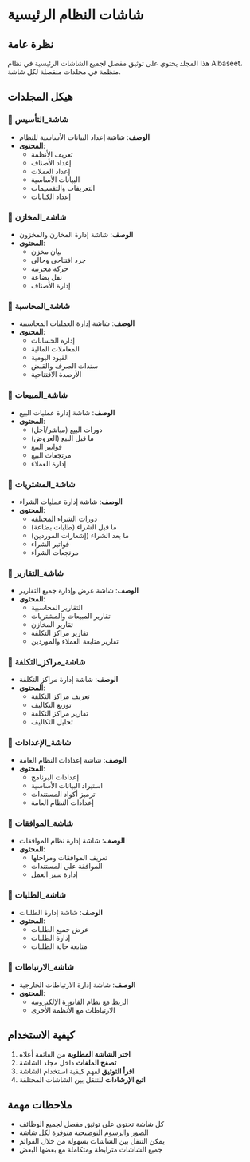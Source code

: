 # شاشات النظام الرئيسية

## نظرة عامة
هذا المجلد يحتوي على توثيق مفصل لجميع الشاشات الرئيسية في نظام Albaseet، منظمة في مجلدات منفصلة لكل شاشة.

## هيكل المجلدات

### 📁 شاشة_التأسيس
- **الوصف**: شاشة إعداد البيانات الأساسية للنظام
- **المحتوى**: 
  - تعريف الأنظمة
  - إعداد الأصناف
  - إعداد العملات
  - البيانات الأساسية
  - التعريفات والتقسيمات
  - إعداد الكيانات

### 📁 شاشة_المخازن
- **الوصف**: شاشة إدارة المخازن والمخزون
- **المحتوى**:
  - بيان مخزن
  - جرد افتتاحي وحالي
  - حركة مخزنية
  - نقل بضاعة
  - إدارة الأصناف

### 📁 شاشة_المحاسبة
- **الوصف**: شاشة إدارة العمليات المحاسبية
- **المحتوى**:
  - إدارة الحسابات
  - المعاملات المالية
  - القيود اليومية
  - سندات الصرف والقبض
  - الأرصدة الافتتاحية

### 📁 شاشة_المبيعات
- **الوصف**: شاشة إدارة عمليات البيع
- **المحتوى**:
  - دورات البيع (مباشر/آجل)
  - ما قبل البيع (العروض)
  - فواتير البيع
  - مرتجعات البيع
  - إدارة العملاء

### 📁 شاشة_المشتريات
- **الوصف**: شاشة إدارة عمليات الشراء
- **المحتوى**:
  - دورات الشراء المختلفة
  - ما قبل الشراء (طلبات بضاعة)
  - ما بعد الشراء (إشعارات الموردين)
  - فواتير الشراء
  - مرتجعات الشراء

### 📁 شاشة_التقارير
- **الوصف**: شاشة عرض وإدارة جميع التقارير
- **المحتوى**:
  - التقارير المحاسبية
  - تقارير المبيعات والمشتريات
  - تقارير المخازن
  - تقارير مراكز التكلفة
  - تقارير متابعة العملاء والموردين

### 📁 شاشة_مراكز_التكلفة
- **الوصف**: شاشة إدارة مراكز التكلفة
- **المحتوى**:
  - تعريف مراكز التكلفة
  - توزيع التكاليف
  - تقارير مراكز التكلفة
  - تحليل التكاليف

### 📁 شاشة_الإعدادات
- **الوصف**: شاشة إعدادات النظام العامة
- **المحتوى**:
  - إعدادات البرنامج
  - استيراد البيانات الأساسية
  - ترميز أكواد المستندات
  - إعدادات النظام العامة

### 📁 شاشة_الموافقات
- **الوصف**: شاشة إدارة نظام الموافقات
- **المحتوى**:
  - تعريف الموافقات ومراحلها
  - الموافقة على المستندات
  - إدارة سير العمل

### 📁 شاشة_الطلبات
- **الوصف**: شاشة إدارة الطلبات
- **المحتوى**:
  - عرض جميع الطلبات
  - إدارة الطلبات
  - متابعة حالة الطلبات

### 📁 شاشة_الارتباطات
- **الوصف**: شاشة إدارة الارتباطات الخارجية
- **المحتوى**:
  - الربط مع نظام الفاتورة الإلكترونية
  - الارتباطات مع الأنظمة الأخرى

## كيفية الاستخدام
1. **اختر الشاشة المطلوبة** من القائمة أعلاه
2. **تصفح الملفات** داخل مجلد الشاشة
3. **اقرأ التوثيق** لفهم كيفية استخدام الشاشة
4. **اتبع الإرشادات** للتنقل بين الشاشات المختلفة

## ملاحظات مهمة
- كل شاشة تحتوي على توثيق مفصل لجميع الوظائف
- الصور والرسوم التوضيحية متوفرة لكل شاشة
- يمكن التنقل بين الشاشات بسهولة من خلال القوائم
- جميع الشاشات مترابطة ومتكاملة مع بعضها البعض
